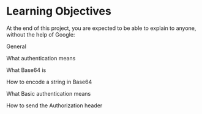 # Learning Objectives
At the end of this project, you are expected to be able to explain to anyone, without the help of Google:

General

What authentication means

What Base64 is

How to encode a string in Base64

What Basic authentication means

How to send the Authorization header
